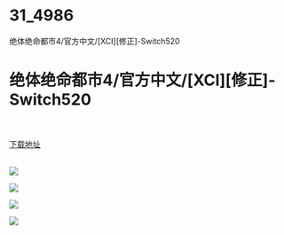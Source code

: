 # 31_4986
绝体绝命都市4/官方中文/[XCI][修正]-Switch520
# 绝体绝命都市4/官方中文/[XCI][修正]-Switch520
 <br/></br>
[下载地址](https://www.switch520.cc/article/4986 "下载地址")
<br/></br>

<p><span style="color: #ffffff;"><strong><img src="https://www.switch520.cc/muke_img/upload_art_editor_20210101-1_d5366119dce0901b5b902de49af045da.jpg"></strong></span></p>
<p><span style="color: #ffffff;"><strong><img src="https://www.switch520.cc/muke_img/upload_art_editor_20210101-1_265c2f850d9c3aa1abfea7cb4ae21c93.jpg"></strong></span></p>
<p><span style="color: #ffffff;"><strong><img src="https://www.switch520.cc/muke_img/upload_art_editor_20210101-1_ab2459a2bb29719c39986832281771f9.jpg"></strong></span></p>
<p><span style="color: #ffffff;"><strong><img src="https://www.switch520.cc/muke_img/upload_art_editor_20210101-1_10e8634306cfcb4b7ccd3756840b7228.jpg"></strong></span></p>
<p>&nbsp;</p>
